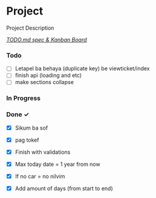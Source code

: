 # Project

Project Description

<em>[TODO.md spec & Kanban Board](https://bit.ly/3fCwKfM)</em>

### Todo

- [ ] Letapel ba behaya (duplicate key) be viewticket/index  
- [ ] finish api (loading and etc)  
- [ ] make sections collapse  

### In Progress


### Done ✓

- [x] Sikum ba sof  
- [x] pag tokef  
- [x] Finish with validations  
- [x] Max today date = 1 year from now  
- [x] If no car = no nilvim  
- [x] Add amount of days (from start to end)  

